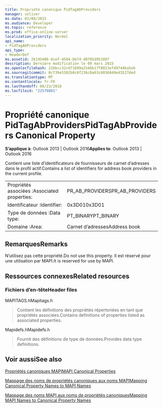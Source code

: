```yaml
---
title: Propriété canonique PidTagAbProviders
manager: soliver
ms.date: 03/09/2015
ms.audience: Developer
ms.topic: reference
ms.prod: office-online-server
localization_priority: Normal
api_name:
- PidTagAbProviders
api_type:
- HeaderDef
ms.assetid: 26195406-dcef-4504-bb74-d0705d952897
description: Dernière modification le 09 mars 2015
ms.openlocfilehash: 21bbcc32cd71899a2546b17f8023ef49744ba5e6
ms.sourcegitcommit: 0cf39e5382b8c6f236c8a63c6036849ed3527ded
ms.translationtype: MT
ms.contentlocale: fr-FR
ms.lasthandoff: 08/23/2018
ms.locfileid: "22570801"
---
```

# <a name="pidtagabproviders-canonical-property"></a><span data-ttu-id="174c9-103">Propriété canonique PidTagAbProviders</span><span class="sxs-lookup"><span data-stu-id="174c9-103">PidTagAbProviders Canonical Property</span></span>

  
  
<span data-ttu-id="174c9-104">**S’applique à**: Outlook 2013 | Outlook 2016</span><span class="sxs-lookup"><span data-stu-id="174c9-104">**Applies to**: Outlook 2013 | Outlook 2016</span></span> 
  
<span data-ttu-id="174c9-105">Contient une liste d’identificateurs de fournisseurs de carnet d’adresses dans le profil actif.</span><span class="sxs-lookup"><span data-stu-id="174c9-105">Contains a list of identifiers for address book providers in the current profile.</span></span> 
  
|||
|:-----|:-----|
|<span data-ttu-id="174c9-106">Propriétés associées :</span><span class="sxs-lookup"><span data-stu-id="174c9-106">Associated properties:</span></span>  <br/> |<span data-ttu-id="174c9-107">PR_AB_PROVIDERS</span><span class="sxs-lookup"><span data-stu-id="174c9-107">PR_AB_PROVIDERS</span></span>  <br/> |
|<span data-ttu-id="174c9-108">Identificateur :</span><span class="sxs-lookup"><span data-stu-id="174c9-108">Identifier:</span></span>  <br/> |<span data-ttu-id="174c9-109">0x3D01</span><span class="sxs-lookup"><span data-stu-id="174c9-109">0x3D01</span></span>  <br/> |
|<span data-ttu-id="174c9-110">Type de données :</span><span class="sxs-lookup"><span data-stu-id="174c9-110">Data type:</span></span>  <br/> |<span data-ttu-id="174c9-111">PT_BINARY</span><span class="sxs-lookup"><span data-stu-id="174c9-111">PT_BINARY</span></span>  <br/> |
|<span data-ttu-id="174c9-112">Domaine :</span><span class="sxs-lookup"><span data-stu-id="174c9-112">Area:</span></span>  <br/> |<span data-ttu-id="174c9-113">Carnet d’adresses</span><span class="sxs-lookup"><span data-stu-id="174c9-113">Address book</span></span>  <br/> |
   
## <a name="remarks"></a><span data-ttu-id="174c9-114">Remarques</span><span class="sxs-lookup"><span data-stu-id="174c9-114">Remarks</span></span>

<span data-ttu-id="174c9-115">N’utilisez pas cette propriété.</span><span class="sxs-lookup"><span data-stu-id="174c9-115">Do not use this property.</span></span> <span data-ttu-id="174c9-116">Il est réservé pour une utilisation par MAPI.</span><span class="sxs-lookup"><span data-stu-id="174c9-116">It is reserved for use by MAPI.</span></span>
  
## <a name="related-resources"></a><span data-ttu-id="174c9-117">Ressources connexes</span><span class="sxs-lookup"><span data-stu-id="174c9-117">Related resources</span></span>

### <a name="header-files"></a><span data-ttu-id="174c9-118">Fichiers d’en-tête</span><span class="sxs-lookup"><span data-stu-id="174c9-118">Header files</span></span>

<span data-ttu-id="174c9-119">MAPITAGS.h</span><span class="sxs-lookup"><span data-stu-id="174c9-119">Mapitags.h</span></span>
  
> <span data-ttu-id="174c9-120">Contient les définitions des propriétés répertoriées en tant que propriétés associées.</span><span class="sxs-lookup"><span data-stu-id="174c9-120">Contains definitions of properties listed as associated properties.</span></span>
    
<span data-ttu-id="174c9-121">Mapidefs.h</span><span class="sxs-lookup"><span data-stu-id="174c9-121">Mapidefs.h</span></span>
  
> <span data-ttu-id="174c9-122">Fournit des définitions de type de données.</span><span class="sxs-lookup"><span data-stu-id="174c9-122">Provides data type definitions.</span></span>
    
## <a name="see-also"></a><span data-ttu-id="174c9-123">Voir aussi</span><span class="sxs-lookup"><span data-stu-id="174c9-123">See also</span></span>



[<span data-ttu-id="174c9-124">Propriétés canoniques MAPI</span><span class="sxs-lookup"><span data-stu-id="174c9-124">MAPI Canonical Properties</span></span>](mapi-canonical-properties.md)
  
[<span data-ttu-id="174c9-125">Mappage des noms de propriétés canoniques aux noms MAPI</span><span class="sxs-lookup"><span data-stu-id="174c9-125">Mapping Canonical Property Names to MAPI Names</span></span>](mapping-canonical-property-names-to-mapi-names.md)
  
[<span data-ttu-id="174c9-126">Mappage des noms MAPI aux noms de propriétés canoniques</span><span class="sxs-lookup"><span data-stu-id="174c9-126">Mapping MAPI Names to Canonical Property Names</span></span>](mapping-mapi-names-to-canonical-property-names.md)

